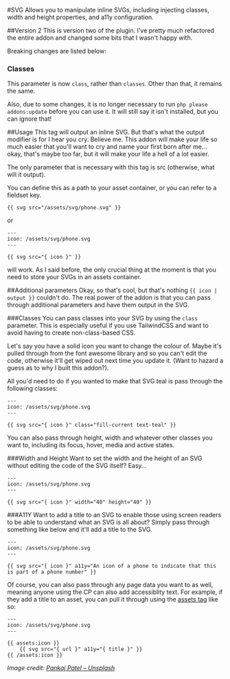 #SVG
Allows you to manipulate inline SVGs, including injecting classes, width and height properties, and a11y configuration.

##Version 2
This is version two of the plugin. I've pretty much refactored the entire addon and changed some bits that I wasn't happy with.

Breaking changes are listed below:

### Classes
This parameter is now `class`, rather than `classes`. Other than that, it remains the same.

Also, due to some changes, it is no longer necessary to run `php please addons:update` before you can use it. It will still say it isn't installed, but you can ignore that!

##Usage
This tag will output an inline SVG. But that's what the output modifier is for I hear you cry. Believe me. This addon will make your life so much easier that you'll want to cry and name your first born after me... okay, that's maybe too far, but it will make your life a hell of a lot easier.

The only parameter that is necessary with this tag is src (otherwise, what will it output).

You can define this as a path to your asset container, or you can refer to a fieldset key.

``` .language-yaml
{{ svg src="/assets/svg/phone.svg" }}
```

or 

``` .language-yaml
---
icon: /assets/svg/phone.svg
---

{{ svg src="{ icon }" }}
```

will work. As I said before, the only crucial thing at the moment is that you need to store your SVGs in an assets container.

##Additional parameters
Okay, so that's cool, but that's nothing `{{ icon | output }}` couldn't do. The real power of the addon is that you can pass through additional parameters and have them output in the SVG.

###Classes
You can pass classes into your SVG by using the `class` parameter. This is especially useful if you use TailwindCSS and want to avoid having to create non-class-based CSS.

Let's say you have a solid icon you want to change the colour of. Maybe it's pulled through from the font awesome library and so you can't edit the code, otherwise it'll get wiped out next time you update it. (Want to hazard a guess as to why I built this addon?).

All you'd need to do if you wanted to make that SVG teal is pass through the following classes:

``` .language-yaml
---
icon: /assets/svg/phone.svg
---

{{ svg src="{ icon }" class="fill-current text-teal" }}
```

You can also pass through height, width and whatever other classes you want to, including its focus, hover, media and active states.

###Width and Height
Want to set the width and the height of an SVG without editing the code of the SVG itself? Easy...

``` .language-yaml
---
icon: /assets/svg/phone.svg
---

{{ svg src="{ icon }" width="40" height="40" }}
```

###A11Y
Want to add a title to an SVG to enable those using screen readers to be able to understand what an SVG is all about? Simply pass through something like below and it'll add a title to the SVG.

``` .language-yaml
---
icon: /assets/svg/phone.svg
---

{{ svg src="{ icon }" a11y="An icon of a phone to indicate that this is part of a phone number" }}
```

Of course, you can also pass through any page data you want to as well, meaning anyone using the CP can also add accessiblity text. For example, if they add a title to an asset, you can pull it through using the [assets tag](https://docs.statamic.com/tags/assets#single-assets) like so:

``` .language-yaml
---
icon: /assets/svg/phone.svg
---

{{ assets:icon }}
    {{ svg src="{ url }" a11y="{ title }" }}
{{ /assets:icon }}
```

*Image credit: [Pankaj Patel – Unsplash](https://unsplash.com/photos/Ylk5n_nd9dA)*